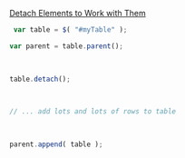 ﻿[Detach Elements to Work with Them](http://learn.jquery.com/performance/detach-elements-before-work-with-them/)


```js
 var table = $( "#myTable" );

var parent = table.parent();

 

table.detach();

 

// ... add lots and lots of rows to table

 

parent.append( table );
```

 